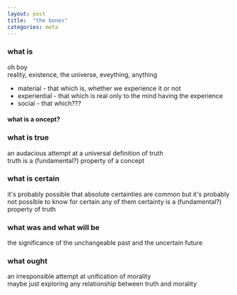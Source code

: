 ```yaml
---
layout: post
title:  "the bones"
categories: meta
---
```


### what is
  oh boy  
  reality, existence, the universe, eveything, anything
  * material - that which is, whether we experience it or not
  * experiential - that which is real only to the mind having the experience
  * social - that which???
  
#### what is a oncept?

### what is true
  an audacious attempt at a universal definition of truth  
  truth is a (fundamental?) property of a concept

### what is certain
  it's probably possible that absolute certainties are common but it's probably not possible to know for certain any of them
  certainty is a (fundamental?) property of truth
  
### what was and what will be
  the significance of the unchangeable past and the uncertain future
  
### what ought
  an irresponsible attempt at unification of morality  
  maybe just exploring any relationship between truth and morality
    
  
